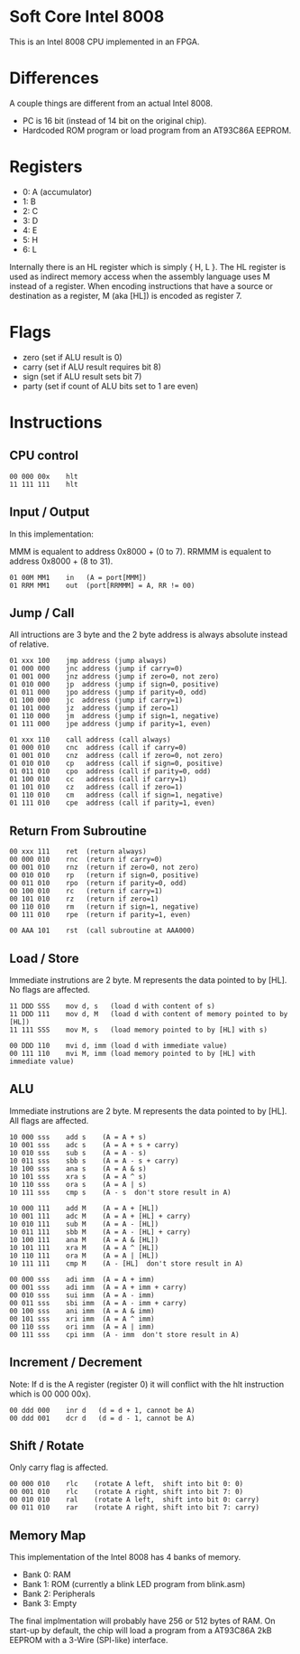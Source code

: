 Soft Core Intel 8008
====================

This is an Intel 8008 CPU implemented in an FPGA.

Differences
===========

A couple things are different from an actual Intel 8008.

* PC is 16 bit (instead of 14 bit on the original chip).
* Hardcoded ROM program or load program from an AT93C86A EEPROM.

Registers
=========

* 0: A (accumulator)
* 1: B
* 2: C
* 3: D
* 4: E
* 5: H
* 6: L

Internally there is an HL register which is simply { H, L }. The
HL register is used as indirect memory access  when the assembly
language uses M instead of a register. When encoding instructions
that have a source or destination as a register, M (aka [HL]) is
encoded as register 7.

Flags
=====
* zero   (set if ALU result is 0)
* carry  (set if ALU result requires bit 8)
* sign   (set if ALU result sets bit 7)
* party  (set if count of ALU bits set to 1 are even)

Instructions
============

CPU control
-----------
    00 000 00x    hlt
    11 111 111    hlt

Input / Output
-------------

In this implementation:

  MMM is equalent to address 0x8000 + (0 to 7).
RRMMM is equalent to address 0x8000 + (8 to 31).

    01 00M MM1    in   (A = port[MMM])
    01 RRM MM1    out  (port[RRMMM] = A, RR != 00)

Jump / Call
-----------

All intructions are 3 byte and the 2 byte address is always absolute
instead of relative.

    01 xxx 100    jmp address (jump always)
    01 000 000    jnc address (jump if carry=0)
    01 001 000    jnz address (jump if zero=0, not zero)
    01 010 000    jp  address (jump if sign=0, positive)
    01 011 000    jpo address (jump if parity=0, odd)
    01 100 000    jc  address (jump if carry=1)
    01 101 000    jz  address (jump if zero=1)
    01 110 000    jm  address (jump if sign=1, negative)
    01 111 000    jpe address (jump if parity=1, even)

    01 xxx 110    call address (call always)
    01 000 010    cnc  address (call if carry=0)
    01 001 010    cnz  address (call if zero=0, not zero)
    01 010 010    cp   address (call if sign=0, positive)
    01 011 010    cpo  address (call if parity=0, odd)
    01 100 010    cc   address (call if carry=1)
    01 101 010    cz   address (call if zero=1)
    01 110 010    cm   address (call if sign=1, negative)
    01 111 010    cpe  address (call if parity=1, even)

Return From Subroutine
----------------------

    00 xxx 111    ret  (return always)
    00 000 010    rnc  (return if carry=0)
    00 001 010    rnz  (return if zero=0, not zero)
    00 010 010    rp   (return if sign=0, positive)
    00 011 010    rpo  (return if parity=0, odd)
    00 100 010    rc   (return if carry=1)
    00 101 010    rz   (return if zero=1)
    00 110 010    rm   (return if sign=1, negative)
    00 111 010    rpe  (return if parity=1, even)

    00 AAA 101    rst  (call subroutine at AAA000)

Load / Store
------------

Immediate instrutions are 2 byte. M represents the data pointed to by [HL].
No flags are affected.

    11 DDD SSS    mov d, s   (load d with content of s)
    11 DDD 111    mov d, M   (load d with content of memory pointed to by [HL])
    11 111 SSS    mov M, s   (load memory pointed to by [HL] with s)

    00 DDD 110    mvi d, imm (load d with immediate value)
    00 111 110    mvi M, imm (load memory pointed to by [HL] with immediate value)

ALU
---

Immediate instrutions are 2 byte. M represents the data pointed to by [HL].
All flags are affected.

    10 000 sss    add s    (A = A + s)
    10 001 sss    adc s    (A = A + s + carry)
    10 010 sss    sub s    (A = A - s)
    10 011 sss    sbb s    (A = A - s + carry)
    10 100 sss    ana s    (A = A & s)
    10 101 sss    xra s    (A = A ^ s)
    10 110 sss    ora s    (A = A | s)
    10 111 sss    cmp s    (A - s  don't store result in A)

    10 000 111    add M    (A = A + [HL])
    10 001 111    adc M    (A = A + [HL] + carry)
    10 010 111    sub M    (A = A - [HL])
    10 011 111    sbb M    (A = A - [HL] + carry)
    10 100 111    ana M    (A = A & [HL])
    10 101 111    xra M    (A = A ^ [HL])
    10 110 111    ora M    (A = A | [HL])
    10 111 111    cmp M    (A - [HL]  don't store result in A)

    00 000 sss    adi imm  (A = A + imm)
    00 001 sss    adi imm  (A = A + imm + carry)
    00 010 sss    sui imm  (A = A - imm)
    00 011 sss    sbi imm  (A = A - imm + carry)
    00 100 sss    ani imm  (A = A & imm)
    00 101 sss    xri imm  (A = A ^ imm)
    00 110 sss    ori imm  (A = A | imm)
    00 111 sss    cpi imm  (A - imm  don't store result in A)

Increment / Decrement
-------------------

Note: If d is the A register (register 0) it will conflict with
the hlt instruction which is 00 000 00x).

    00 ddd 000    inr d   (d = d + 1, cannot be A)
    00 ddd 001    dcr d   (d = d - 1, cannot be A)

Shift / Rotate
--------------

Only carry flag is affected.

    00 000 010    rlc    (rotate A left,  shift into bit 0: 0)
    00 001 010    rlc    (rotate A right, shift into bit 7: 0)
    00 010 010    ral    (rotate A left,  shift into bit 0: carry)
    00 011 010    rar    (rotate A right, shift into bit 7: carry)

Memory Map
----------

This implementation of the Intel 8008 has 4 banks of memory.

* Bank 0: RAM
* Bank 1: ROM (currently a blink LED program from blink.asm)
* Bank 2: Peripherals
* Bank 3: Empty

The final implmentation will probably have 256 or 512 bytes of RAM.
On start-up by default, the chip will load a program from a AT93C86A
2kB EEPROM with a 3-Wire (SPI-like) interface.

